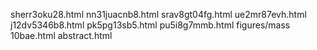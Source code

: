 sherr3oku28.html
nn31juacnb8.html
srav8gt04fg.html
ue2mr87evh.html
j12dv5346b8.html
pk5pg13sb5.html
pu5i8g7mmb.html
figures/mass
10bae.html
abstract.html